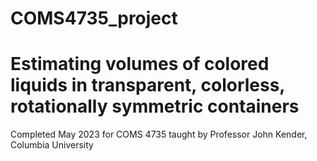 # COMS4735_project

<h1>Estimating volumes of colored liquids in transparent, colorless, rotationally symmetric containers</h1>

<span>Completed May 2023 for COMS 4735 taught by Professor John Kender, Columbia University</span>
